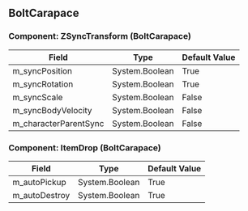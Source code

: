 ## BoltCarapace

### Component: ZSyncTransform (BoltCarapace)

|Field|Type|Default Value|
|---|---|---|
|m_syncPosition|System.Boolean|True|
|m_syncRotation|System.Boolean|True|
|m_syncScale|System.Boolean|False|
|m_syncBodyVelocity|System.Boolean|False|
|m_characterParentSync|System.Boolean|False|

### Component: ItemDrop (BoltCarapace)

|Field|Type|Default Value|
|---|---|---|
|m_autoPickup|System.Boolean|True|
|m_autoDestroy|System.Boolean|True|

